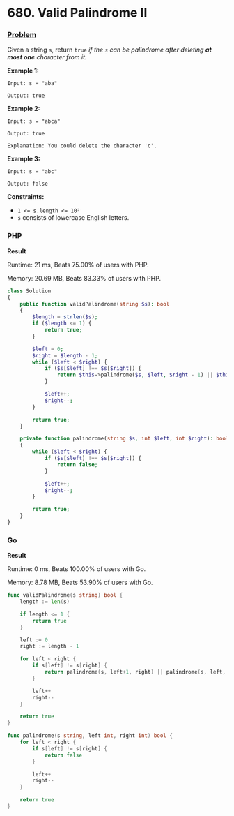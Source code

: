 # 680. Valid Palindrome II

### [Problem](https://leetcode.com/problems/valid-palindrome-ii/description/)

Given a string `s`,
return `true` _if the `s` can be palindrome after deleting **at most one** character from it._

**Example 1:**

```
Input: s = "aba"

Output: true
```

**Example 2:**

```
Input: s = "abca"

Output: true

Explanation: You could delete the character 'c'.
```

**Example 3:**

```
Input: s = "abc"

Output: false
```

**Constraints:**

- `1 <= s.length <= 10⁵`
- `s` consists of lowercase English letters.

### PHP

**Result**

Runtime: 21 ms, Beats 75.00% of users with PHP.

Memory: 20.69 MB, Beats 83.33% of users with PHP.

```php
class Solution
{
    public function validPalindrome(string $s): bool
    {
        $length = strlen($s);
        if ($length <= 1) {
            return true;
        }

        $left = 0;
        $right = $length - 1;
        while ($left < $right) {
            if ($s[$left] !== $s[$right]) {
                return $this->palindrome($s, $left, $right - 1) || $this->palindrome($s, $left + 1, $right);
            }

            $left++;
            $right--;
        }

        return true;
    }

    private function palindrome(string $s, int $left, int $right): bool
    {
        while ($left < $right) {
            if ($s[$left] !== $s[$right]) {
                return false;
            }

            $left++;
            $right--;
        }

        return true;
    }
}
```

### Go

**Result**

Runtime: 0 ms, Beats 100.00% of users with Go.

Memory: 8.78 MB, Beats 53.90% of users with Go.

```go
func validPalindrome(s string) bool {
	length := len(s)

	if length <= 1 {
		return true
	}

	left := 0
	right := length - 1

	for left < right {
		if s[left] != s[right] {
			return palindrome(s, left+1, right) || palindrome(s, left, right-1)
		}

		left++
		right--
	}

	return true
}

func palindrome(s string, left int, right int) bool {
	for left < right {
		if s[left] != s[right] {
			return false
		}

		left++
		right--
	}

	return true
}
```
